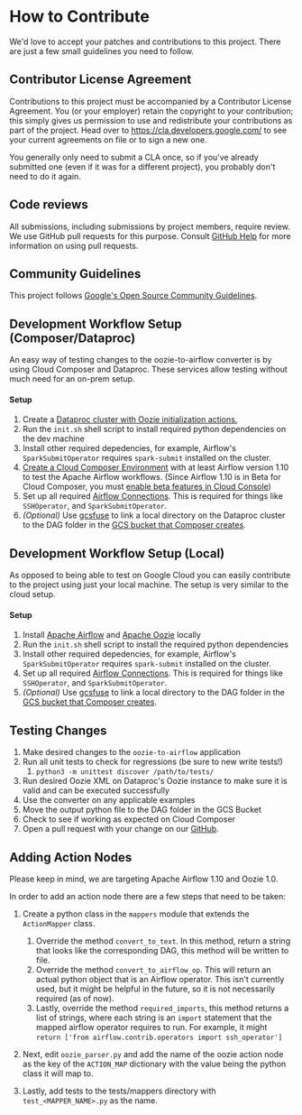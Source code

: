 <!--
Copyright 2018 Google LLC

Licensed under the Apache License, Version 2.0 (the "License");
you may not use this file except in compliance with the License.
You may obtain a copy of the License at

http://www.apache.org/licenses/LICENSE-2.0

Unless required by applicable law or agreed to in writing, software
distributed under the License is distributed on an "AS IS" BASIS,
WITHOUT WARRANTIES OR CONDITIONS OF ANY KIND, either express or implied.
See the License for the specific language governing permissions and
limitations under the License.
-->

# How to Contribute

We'd love to accept your patches and contributions to this project. There are
just a few small guidelines you need to follow.

## Contributor License Agreement

Contributions to this project must be accompanied by a Contributor License
Agreement. You (or your employer) retain the copyright to your contribution;
this simply gives us permission to use and redistribute your contributions as
part of the project. Head over to <https://cla.developers.google.com/> to see
your current agreements on file or to sign a new one.

You generally only need to submit a CLA once, so if you've already submitted one
(even if it was for a different project), you probably don't need to do it
again.

## Code reviews

All submissions, including submissions by project members, require review. We
use GitHub pull requests for this purpose. Consult
[GitHub Help](https://help.github.com/articles/about-pull-requests/) for more
information on using pull requests.

## Community Guidelines

This project follows
[Google's Open Source Community Guidelines](https://opensource.google.com/conduct/).

## Development Workflow Setup (Composer/Dataproc)

An easy way of testing changes to the oozie-to-airflow converter is by using  Cloud Composer and Dataproc. These services allow testing without much need for an on-prem setup.

#### Setup
1. Create a [Dataproc cluster with Oozie initialization actions.](https://github.com/GoogleCloudPlatform/dataproc-initialization-actions/tree/master/oozie#oozie)
1. Run the `init.sh` shell script to install required python dependencies on the dev machine
1. Install other required depedencies, for example, Airflow's `SparkSubmitOperator` requires `spark-submit` installed on the cluster.
1. [Create a Cloud Composer Environment](https://cloud.google.com/composer/docs/how-to/managing/creating#creating_a_new_environment) with at least Airflow version 1.10 to test the Apache Airflow workflows. (Since Airflow 1.10 is in  Beta for Cloud Composer, you must [enable beta features in Cloud Console](https://cloud.google.com/composer/docs/concepts/beta-support#enable-beta))
1. Set up all required [Airflow Connections](https://airflow.apache.org/howto/manage-connections.html). This is required for things like `SSHOperator`, and `SparkSubmitOperator`.
1. _(Optional)_ Use [gcsfuse](https://github.com/GoogleCloudPlatform/gcsfuse) to link a local directory on the Dataproc cluster to the DAG folder in the [GCS bucket that Composer creates](https://cloud.google.com/composer/docs/concepts/cloud-storage).

## Development Workflow Setup (Local)

As opposed to being able to test on Google Cloud you can easily contribute to the project using just your local machine. The setup is very similar to the cloud setup.

#### Setup
1. Install [Apache Airflow](https://airflow.apache.org/start.html) and [Apache Oozie](https://oozie.apache.org/docs/4.3.1/DG_QuickStart.html) locally
1. Run the `init.sh` shell script to install the required python dependencies
1. Install other required depedencies, for example, Airflow's `SparkSubmitOperator` requires `spark-submit` installed on the cluster.
1. Set up all required [Airflow Connections](https://airflow.apache.org/howto/manage-connections.html). This is required for things like `SSHOperator`, and `SparkSubmitOperator`.
1. _(Optional)_ Use [gcsfuse](https://github.com/GoogleCloudPlatform/gcsfuse) to link a local directory to the DAG folder in the [GCS bucket that Composer creates](https://cloud.google.com/composer/docs/concepts/cloud-storage).

## Testing Changes
1. Make desired changes to the `oozie-to-airflow` application
1. Run all unit tests to check for regressions (be sure to new write tests!)
    1. `python3 -m unittest discover /path/to/tests/`
1. Run desired Oozie XML on Dataproc's Oozie instance to make sure it is valid and can be executed successfully
1. Use the converter on any applicable examples
1. Move the output python file to the DAG folder in the GCS Bucket
1. Check to see if working as expected on Cloud Composer
1. Open a pull request with your change on our [GitHub](https://github.com/GoogleCloudPlatform/google-cloud).

## Adding Action Nodes

Please keep in mind, we are targeting Apache Airflow 1.10 and Oozie 1.0.

In order to add an action node there are a few steps that need to be taken:

1. Create a python class in the `mappers` module that extends the `ActionMapper`
class.
    1. Override the method `convert_to_text`. In this method, return a string that
     looks like the corresponding DAG, this method will be written to file.
    1. Override the method `convert_to_airflow_op`. This will return an actual
     python object that is an Airflow operator. This isn't currently used, but
     it might be helpful in the future, so it is not necessarily required (as of
     now).
    1. Lastly, override the method `required_imports`, this method returns a list
     of strings, where each string is an `import` statement that the mapped
     airflow operator requires to run. For example, it might `return ['from
     airflow.contrib.operators import ssh_operator']`

1. Next, edit `oozie_parser.py` and add the name of the oozie action node as the key
of the `ACTION_MAP` dictionary with the value being the python class it will
map to.

1. Lastly, add tests to the tests/mappers directory with `test_<MAPPER_NAME>.py`
   as the name.
